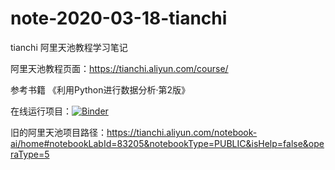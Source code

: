 # note-2020-03-18-tianchi
tianchi 阿里天池教程学习笔记

阿里天池教程页面：https://tianchi.aliyun.com/course/

参考书籍 《利用Python进行数据分析·第2版》

在线运行项目：[![Binder](https://mybinder.org/badge_logo.svg)](https://mybinder.org/v2/gh/thetime50/note-2020-03-18-tianchi/master)


旧的阿里天池项目路径：https://tianchi.aliyun.com/notebook-ai/home#notebookLabId=83205&notebookType=PUBLIC&isHelp=false&operaType=5